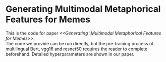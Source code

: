 # Generating Multimodal Metaphorical Features for Memes
This is the code for paper *<<Generating \Multimodal Metaphorical Features for Memes>>*.  <br>
The code we provide can be run directly, but the pre-training process of multilingual Bert, vgg16 and resnet50 requires the reader to complete beforehand. Detailed hyperparameters are shown in our paper.
